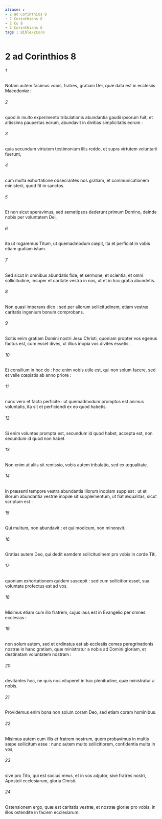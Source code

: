 ```yaml
---
aliases : 
- 2 ad Corinthios 8
- 2 Corinthiens 8
- 2 Co 8
- 2 Corinthians 8
tags : Bible/2Co/8
---
```


# 2 ad Corinthios 8

###### 1
Notam autem facimus vobis, fratres, gratiam Dei, quæ data est in ecclesiis Macedoniæ :
###### 2
quod in multo experimento tribulationis abundantia gaudii ipsorum fuit, et altissima paupertas eorum, abundavit in divitias simplicitatis eorum :
###### 3
quia secundum virtutem testimonium illis reddo, et supra virtutem voluntarii fuerunt,
###### 4
cum multa exhortatione obsecrantes nos gratiam, et communicationem ministerii, quod fit in sanctos.
###### 5
Et non sicut speravimus, sed semetipsos dederunt primum Domino, deinde nobis per voluntatem Dei,
###### 6
ita ut rogaremus Titum, ut quemadmodum cœpit, ita et perficiat in vobis etiam gratiam istam.
###### 7
Sed sicut in omnibus abundatis fide, et sermone, et scientia, et omni sollicitudine, insuper et caritate vestra in nos, ut et in hac gratia abundetis.
###### 8
Non quasi imperans dico : sed per aliorum sollicitudinem, etiam vestræ caritatis ingenium bonum comprobans.
###### 9
Scitis enim gratiam Domini nostri Jesu Christi, quoniam propter vos egenus factus est, cum esset dives, ut illius inopia vos divites essetis.
###### 10
Et consilium in hoc do : hoc enim vobis utile est, qui non solum facere, sed et velle cœpistis ab anno priore :
###### 11
nunc vero et facto perficite : ut quemadmodum promptus est animus voluntatis, ita sit et perficiendi ex eo quod habetis.
###### 12
Si enim voluntas prompta est, secundum id quod habet, accepta est, non secundum id quod non habet.
###### 13
Non enim ut aliis sit remissio, vobis autem tribulatio, sed ex æqualitate.
###### 14
In præsenti tempore vestra abundantia illorum inopiam suppleat : ut et illorum abundantia vestræ inopiæ sit supplementum, ut fiat æqualitas, sicut scriptum est :
###### 15
Qui multum, non abundavit : et qui modicum, non minoravit.
###### 16
Gratias autem Deo, qui dedit eamdem sollicitudinem pro vobis in corde Titi,
###### 17
quoniam exhortationem quidem suscepit : sed cum sollicitior esset, sua voluntate profectus est ad vos.
###### 18
Misimus etiam cum illo fratrem, cujus laus est in Evangelio per omnes ecclesias :
###### 19
non solum autem, sed et ordinatus est ab ecclesiis comes peregrinationis nostræ in hanc gratiam, quæ ministratur a nobis ad Domini gloriam, et destinatam voluntatem nostram :
###### 20
devitantes hoc, ne quis nos vituperet in hac plenitudine, quæ ministratur a nobis.
###### 21
Providemus enim bona non solum coram Deo, sed etiam coram hominibus.
###### 22
Misimus autem cum illis et fratrem nostrum, quem probavimus in multis sæpe sollicitum esse : nunc autem multo sollicitiorem, confidentia multa in vos,
###### 23
sive pro Tito, qui est socius meus, et in vos adjutor, sive fratres nostri, Apostoli ecclesiarum, gloria Christi.
###### 24
Ostensionem ergo, quæ est caritatis vestræ, et nostræ gloriæ pro vobis, in illos ostendite in faciem ecclesiarum.
